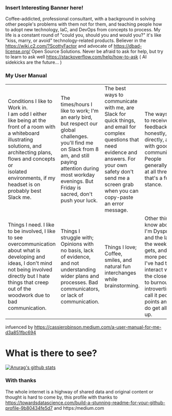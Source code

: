 ### Insert Interesting Banner here!

Coffee-addicted, professional consultant, with a background in solving other people's problems with them not for them, and teaching people how to adopt new technology, IaC, and DevOps from concepts to process. My life is a constant round of "could you, should you and would you?" it's like "kiss, marry, or avoid" technology-related products.  Believer in the https://wiki.c2.com/?ScottyFactor and advocate of https://dbad-license.org/ Open Source Solutions. Never be afraid to ask for help, but try to learn to ask well https://stackoverflow.com/help/how-to-ask ( AI sidekicks are the future... ) 

### My User Manual
|   |   |   |   |
|---|---|---|---|
| Conditions I like to Work in.<br/> I am odd I either like being at the front of a room with a whiteboard illustrating solutions, and architecting plans, flows and concepts or<br /> isolated environments, if my headset is on probably best Slack me.   | The times/hours I like to work; I'm an early bird, but respect our global challenges. you'll find me on Slack from 8 am, and still paying attention during most workday evenings. But Friday is sacred, don't push your luck.   | The best ways to communicate with me, are Slack for quick things, and email for complex questions that need evidence and answers. For your own safety don't send me a screen grab when you can copy-paste an error message.  |  The ways I like to receive feedback; are honestly, directly, and with good communication. People generally suck at all three so that's a fun stance.  |   
| Things I need. I like to be involved, I like to see overcommunication about what is developing and ideas, I don't mind not being involved directly but I hate things that creep out of the woodwork due to bad communication.| Things I struggle with; Opinions with no basis, lack of evidence, and not understanding wider plans and processes. Bad communicators, or lack of communication.   | Things I love; Coffee, smiles, and natural fun interchanges while brainstorming.   | Other things to know about me; I'm Dyspraxic, and the later in the week it gets, and the more people I've had to interact with the closer I get to burnout, and introverting. I call it people points and they do get all used up.  |  
 
infuenced by https://cassierobinson.medium.com/a-user-manual-for-me-d3a851fbc694 


# What is there to see? 

[![Anurag's github stats](https://github-readme-stats.vercel.app/api?username=abuxton&show_icons=true)](https://github.com/anuraghazra/github-readme-stats)


### With thanks 
The whole internet is a highway of shared data and original content or thought is hard to come by, this profile with thanks to https://towardsdatascience.com/build-a-stunning-readme-for-your-github-profile-9b80434fe5d7 and https:/medium.com 

